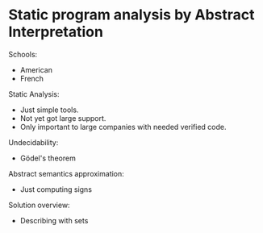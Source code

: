 # Static program analysis by Abstract Interpretation

Schools:
- American
- French

Static Analysis:
- Just simple tools.
- Not yet got large support.
- Only important to large companies with needed verified code.

Undecidability:
- Gödel's theorem

Abstract semantics approximation:
- Just computing signs

Solution overview:
- Describing with sets